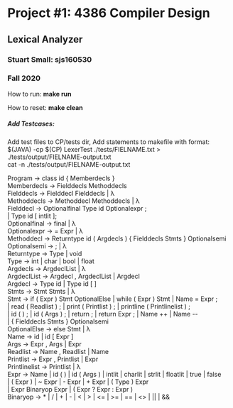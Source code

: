 #    Project #1: 4386 Compiler Design
##   Lexical Analyzer
###  Stuart Small: sjs160530
###  Fall 2020

How to run:
**make run**

How to reset:
**make clean**

##### Add Testcases:

Add test files to  CP/tests dir,
Add statements to makefile with format:<br />
    $(JAVA)	-cp	$(CP)	LexerTest	./tests/FIELNAME.txt	>	./tests/output/FIELNAME-output.txt<br />
	cat	-n	./tests/output/FIELNAME-output.txt<br />


Program         →   class id { Memberdecls }<br />
Memberdecls     →   Fielddecls Methoddecls <br />
Fielddecls      →   Fielddecl Fielddecls | λ <br />
Methoddecls     →   Methoddecl Methoddecls | λ <br />
Fielddecl       →   Optionalfinal Type id Optionalexpr ;<br />
                |   Type id [ intlit ];<br />
Optionalfinal   →   final | λ<br />
Optionalexpr    →   = Expr | λ<br />
Methoddecl      →   Returntype id ( Argdecls ) { Fielddecls Stmts } Optionalsemi<br />
Optionalsemi    →   ; | λ<br />
Returntype      →   Type | void<br />
Type            →   int | char | bool | float<br />
Argdecls        →   ArgdeclList | λ<br />
ArgdeclList     →   Argdecl , ArgdeclList | Argdecl<br />
Argdecl         →   Type id | Type id [ ]<br />
Stmts           →   Stmt Stmts | λ<br />
Stmt            →   if ( Expr ) Stmt OptionalElse | while ( Expr ) Stmt | Name = Expr ;<br />
                |   read ( Readlist ) ; | print ( Printlist ) ; | printline ( Printlinelist ) ;<br />
                |   id ( ) ; | id ( Args ) ; | return ; | return Expr ; | Name ++ | Name --<br />
                |   { Fielddecls Stmts } Optionalsemi<br />
OptionalElse    →   else Stmt | λ<br />
Name            →   id | id [ Expr ]<br />
Args            →   Expr , Args | Expr<br />
Readlist        →   Name , Readlist | Name<br />
Printlist       →   Expr , Printlist | Expr<br />
Printlinelist   →   Printlist | λ<br />
Expr            →   Name | id ( ) | id ( Args ) | intlit | charlit | strlit | floatlit | true | false<br />
                |   ( Expr ) | ~ Expr | - Expr | + Expr | ( Type ) Expr <br />
                |   Expr Binaryop Expr | ( Expr ? Expr : Expr )<br />
Binaryop    →   * | / | + | - | < | > | <= | >= | == | <> | \|\| | &&<br />